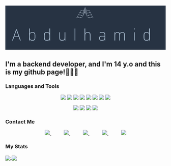 [![Header](https://github.com/rezzes77/rezzes77/blob/main/%D0%A1%D0%BD%D0%B8%D0%BC%D0%BE%D0%BA%20%D1%8D%D0%BA%D1%80%D0%B0%D0%BD%D0%B0%202025-03-23%20171122.png)](https://t.me/zacfanR)

## I'm a backend developer, and I'm 14 y.o and this is my github page!👨🏻‍💻

### Languages and Tools
<p align="center">
    <img src="https://img.shields.io/badge/Python-273343?style=for-the-badge&logo=python&logoColor=3D75A4">
    <img src="https://img.shields.io/badge/Rest_Framework-273343?style=for-the-badge&logo=django&logoColor=174435">
    <img src="https://img.shields.io/badge/SQLite-273343?style=for-the-badge&logo=SQLite&logoColor=2089CF">
    <img src="https://img.shields.io/badge/PostgreSQL-273343?style=for-the-badge&logo=PostgreSQL&logoColor=386C94">
    <img src="https://img.shields.io/badge/Git-273343?style=for-the-badge&logo=Git&logoColor=F05539">
    <img src="https://img.shields.io/badge/GitHub-273343?style=for-the-badge&logo=gitHub&logoColor=090909">
    <img src="https://img.shields.io/badge/HTML-273343?style=for-the-badge&logo=html5&logoColor=E5532D">
    <img src="https://img.shields.io/badge/CSS-273343?style=for-the-badge&logo=CSS&logoColor=2061AA">
</p>

<p align="center">
    <img src="https://img.shields.io/badge/Docker-273343?style=for-the-badge&logo=docker&logoColor=1072D8">
    <img src="https://img.shields.io/badge/Postman-273343?style=for-the-badge&logo=postman&logoColor=FF6C37">
    <img src="https://img.shields.io/badge/Nginx-273343?style=for-the-badge&logo=nginx&logoColor=207832">
    <img src="https://img.shields.io/badge/Swagger-273343?style=for-the-badge&logo=swagger&logoColor=729D08">
</p>

### Contact Me
<p align="center">
    <a href="https://t.me/zacfanR">
        <img src="https://img.shields.io/badge/Telegram-273343?style=for-the-badge&logo=Telegram&logoColor=30ACEB">
    </a>
    <span style="margin: 0 20px;"></span>
    <a href="https://www.tiktok.com/@rezzes7?_t=ZS-8uvH9LaIRz5&_r=1">
        <img src="https://img.shields.io/badge/TikTok-273343?style=for-the-badge&logo=TikTok&logoColor=090909">
    </a>
    <span style="margin: 0 20px;"></span>
    <a href="https://www.instagram.com/xwyq11?igsh=OGQ5ZDc2ODk2ZA==">
        <img src="https://img.shields.io/badge/Instagram-273343?style=for-the-badge&logo=Instagram&logoColor=D02D65">
    </a>
    <span style="margin: 0 20px;"></span>
    <a href="mailto:abdugood03@gmail.com">
        <img src="https://img.shields.io/badge/gmail-273343?style=for-the-badge&logo=gmail&logoColor=E45247">
    </a>
    <span style="margin: 0 20px;"></span>
    <a href="https://api.whatsapp.com/send/?phone=%2B996707547539&text&type=phone_number&app_absent=0">
        <img src="https://img.shields.io/badge/Whatsapp-273343?style=for-the-badge&logo=Whatsapp&logoColor=25D366">
    </a>
</p>

### My Stats
<a href="https://github.com/anuraghazra/github-readme-stats">
  <img height=200 align="center" src="https://github-readme-stats.vercel.app/api?username=rezzes77&&show_icons=true&theme=prussian" />
</a>
<a href="https://github.com/anuraghazra/convoychat">
  <img height=200 align="center" src="https://github-readme-stats.vercel.app/api/top-langs?username=rezzes77&layout=compact&langs_count=8&card_width=320&theme=prussian" />
</a>